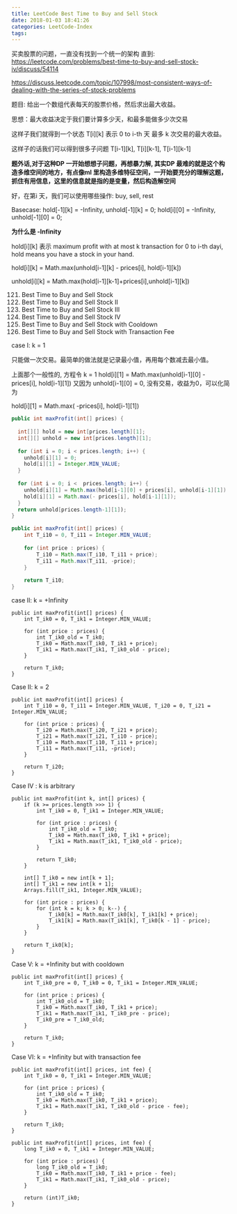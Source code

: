 ```yaml
---
title: LeetCode Best Time to Buy and Sell Stock
date: 2018-01-03 18:41:26
categories: LeetCode-Index
tags:
---
```


买卖股票的问题，一直没有找到一个统一的架构
直到:
https://leetcode.com/problems/best-time-to-buy-and-sell-stock-iv/discuss/54114

https://discuss.leetcode.com/topic/107998/most-consistent-ways-of-dealing-with-the-series-of-stock-problems

题目: 给出一个数组代表每天的股票价格，然后求出最大收益。

思想：最大收益决定于我们要计算多少天，和最多能做多少次交易

这样子我们就得到一个状态 T[i][k] 表示 0 to i-th 天 最多 k 次交易的最大收益。

这样子的话我们可以得到很多子问题 T[i-1][k], T[i][k-1], T[i-1][k-1]

**题外话,对于这种DP 一开始想想子问题，再想暴力解, 其实DP 最难的就是这个构造多维空间的地方，有点像ml 里构造多维特征空间，一开始要充分的理解这题，抓住有用信息，这里的信息就是指的是变量，然后构造解空间**

好，在第i 天，我们可以使用哪些操作: buy, sell, rest

Basecase:
hold[-1][k] = -Infinity, unhold[-1][k] = 0;
hold[i][0] = -Infinity, unhold[-1][0] = 0;

**为什么是 -Infinity**


hold[i][k] 表示 maximum profit with at most k transaction for 0 to i-th dayi, hold means you have a stock in your hand.

hold[i][k] = Math.max(unhold[i-1][k] - prices[i], hold[i-1][k])

unhold[i][k] = Math.max(hold[i-1][k-1]+prices[i],unhold[i-1][k])

121. Best Time to Buy and Sell Stock
122. Best Time to Buy and Sell Stock II
123. Best Time to Buy and Sell Stock III
188. Best Time to Buy and Sell Stock IV
309. Best Time to Buy and Sell Stock with Cooldown
714. Best Time to Buy and Sell Stock with Transaction Fee

case I: k = 1

只能做一次交易。最简单的做法就是记录最小值，再用每个数减去最小值。

上面那个一般性的, 方程令 k = 1
hold[i][1] = Math.max(unhold[i-1][0] - prices[i], hold[i-1][1])
又因为 unhold[i-1][0] = 0, 没有交易，收益为0，可以化简为

hold[i][1] = Math.max( -prices[i], hold[i-1][1])
 
```java
public int maxProfit(int[] prices) {
    
  int[][] hold = new int[prices.length][1];
  int[][] unhold = new int[prices.length][1];
  
  for (int i = 0; i < prices.length; i++) {
    unhold[i][1] = 0;
    hold[i][1] = Integer.MIN_VALUE;
  }
 
  for (int i = 0; i <  prices.length; i++) {
    unhold[i][1] = Math.max(hold[i-1][0] + prices[i], unhold[i-1][1])
    hold[i][1] = Math.max(- prices[i], hold[i-1][1]);
  }
  return unhold[prices.length-1][1]);
}

```
```java
public int maxProfit(int[] prices) {
    int T_i10 = 0, T_i11 = Integer.MIN_VALUE;
        
    for (int price : prices) {
        T_i10 = Math.max(T_i10, T_i11 + price);
        T_i11 = Math.max(T_i11, -price);
    }
        
    return T_i10;
}
```
case II: k = +Infinity
```kava
public int maxProfit(int[] prices) {
    int T_ik0 = 0, T_ik1 = Integer.MIN_VALUE;
    
    for (int price : prices) {
        int T_ik0_old = T_ik0;
        T_ik0 = Math.max(T_ik0, T_ik1 + price);
        T_ik1 = Math.max(T_ik1, T_ik0_old - price);
    }
    
    return T_ik0;
}
```

Case II: k = 2
```kava
public int maxProfit(int[] prices) {
    int T_i10 = 0, T_i11 = Integer.MIN_VALUE, T_i20 = 0, T_i21 = Integer.MIN_VALUE;
        
    for (int price : prices) {
        T_i20 = Math.max(T_i20, T_i21 + price);
        T_i21 = Math.max(T_i21, T_i10 - price);
        T_i10 = Math.max(T_i10, T_i11 + price);
        T_i11 = Math.max(T_i11, -price);
    }
        
    return T_i20;
}
```

Case IV : k is arbitrary
```kava
public int maxProfit(int k, int[] prices) {
    if (k >= prices.length >>> 1) {
        int T_ik0 = 0, T_ik1 = Integer.MIN_VALUE;
    
        for (int price : prices) {
            int T_ik0_old = T_ik0;
            T_ik0 = Math.max(T_ik0, T_ik1 + price);
            T_ik1 = Math.max(T_ik1, T_ik0_old - price);
        }
        
        return T_ik0;
    }
        
    int[] T_ik0 = new int[k + 1];
    int[] T_ik1 = new int[k + 1];
    Arrays.fill(T_ik1, Integer.MIN_VALUE);
        
    for (int price : prices) {
        for (int k = k; k > 0; k--) {
            T_ik0[k] = Math.max(T_ik0[k], T_ik1[k] + price);
            T_ik1[k] = Math.max(T_ik1[k], T_ik0[k - 1] - price);
        }
    }
        
    return T_ik0[k];
}
```

Case V: k = +Infinity but with cooldown

```kava
public int maxProfit(int[] prices) {
    int T_ik0_pre = 0, T_ik0 = 0, T_ik1 = Integer.MIN_VALUE;
    
    for (int price : prices) {
        int T_ik0_old = T_ik0;
        T_ik0 = Math.max(T_ik0, T_ik1 + price);
        T_ik1 = Math.max(T_ik1, T_ik0_pre - price);
        T_ik0_pre = T_ik0_old;
    }
    
    return T_ik0;
}
```

Case VI: k = +Infinity but with transaction fee
```kava
public int maxProfit(int[] prices, int fee) {
    int T_ik0 = 0, T_ik1 = Integer.MIN_VALUE;
    
    for (int price : prices) {
        int T_ik0_old = T_ik0;
        T_ik0 = Math.max(T_ik0, T_ik1 + price);
        T_ik1 = Math.max(T_ik1, T_ik0_old - price - fee);
    }
        
    return T_ik0;
}
```

```kava
public int maxProfit(int[] prices, int fee) {
    long T_ik0 = 0, T_ik1 = Integer.MIN_VALUE;
    
    for (int price : prices) {
        long T_ik0_old = T_ik0;
        T_ik0 = Math.max(T_ik0, T_ik1 + price - fee);
        T_ik1 = Math.max(T_ik1, T_ik0_old - price);
    }
        
    return (int)T_ik0;
}
```
